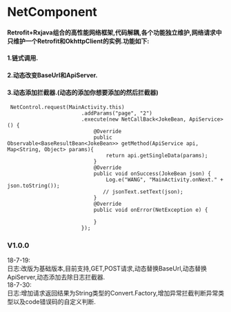 # NetComponent
#### Retrofit+Rxjava组合的高性能网络框架,代码解耦,各个功能独立维护,网络请求中只维护一个Retrofit和OkhttpClient的实例.功能如下:   
#### 1.链式调用.   
#### 2.动态改变BaseUrl和ApiServer.   
#### 3.动态添加拦截器.(动态的添加你想要添加的然后拦截器)
```
 NetControl.request(MainActivity.this)
                        .addParams("page", "2")
                        .execute(new NetCallBack<JokeBean, ApiService>() {
                            @Override
                            public Observable<BaseResultBean<JokeBean>> getMethod(ApiService api, Map<String, Object> params){
                                return api.getSingleData(params);
                            }
                            @Override
                            public void onSuccess(JokeBean json) {
                                Log.e("WANG", "MainActivity.onNext." + json.toString());
                               // jsonText.setText(json);
                            }
                            @Override
                            public void onError(NetException e) {

                            }
                        });

```

### V1.0.0     
18-7-19:   
日志:改版为基础版本,目前支持,GET,POST请求,动态替换BaseUrl,动态替换ApiServer,动态添加去除日志拦截器.   
18-7-30:   
日志:增加请求返回结果为String类型的Convert.Factory,增加异常拦截判断异常类型以及code错误码的自定义判断.


